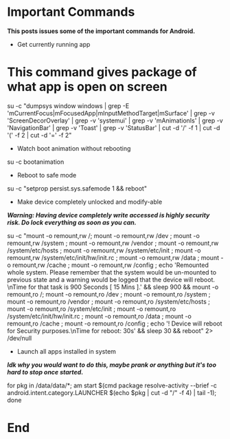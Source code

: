 # Important Commands

**This posts issues some of the important commands for Android.**

- Get currently running app
    

# This command gives package of what app is open on screen

su -c "dumpsys window windows | grep -E 'mCurrentFocus|mFocusedApp|mInputMethodTarget|mSurface' | grep -v 'ScreenDecorOverlay' | grep -v 'systemui' | grep -v 'mAnimationIs' | grep -v 'NavigationBar' | grep -v 'Toast' | grep -v 'StatusBar' | cut -d '/' -f 1 | cut -d '(' -f 2 | cut -d '=' -f 2"

- Watch boot animation without rebooting
    

su -c bootanimation

- Reboot to safe mode
    

su -c "setprop persist.sys.safemode 1 && reboot"

- Make device completely unlocked and modify-able
    

_**Warning: Having device completely write accessed is highly security risk. Do lock everything as soon as you can.**_

su -c "mount -o remount,rw /; mount -o remount,rw /dev ; mount -o remount,rw /system ; mount -o remount,rw /vendor ; mount -o remount,rw /system/etc/hosts ; mount -o remount,rw /system/etc/init ; mount -o remount,rw /system/etc/init/hw/init.rc ; mount -o remount,rw /data ; mount -o remount,rw /cache ; mount -o remount,rw /config ; echo 'Remounted whole system. Please remember that the system would be un-mounted to previous state and a warning would be logged that the device will reboot. \nTime for that task is 900 Seconds [ 15 Mins ].' && sleep 900 && mount -o remount,ro /; mount -o remount,ro /dev ; mount -o remount,ro /system ; mount -o remount,ro /vendor ; mount -o remount,ro /system/etc/hosts ; mount -o remount,ro /system/etc/init ; mount -o remount,ro /system/etc/init/hw/init.rc ; mount -o remount,ro /data ; mount -o remount,ro /cache ; mount -o remount,ro /config ; echo '! Device will reboot for Security purposes.\nTime for reboot: 30s' && sleep 30 && reboot" 2> /dev/null

- Launch all apps installed in system
    

_**Idk why you would want to do this, maybe prank or anything but it's too hard to stop once started.**_

for pkg in /data/data/*; am start $(cmd package resolve-activity --brief -c android.intent.category.LAUNCHER $(echo $pkg | cut -d "/" -f 4) | tail -1); done

# End
